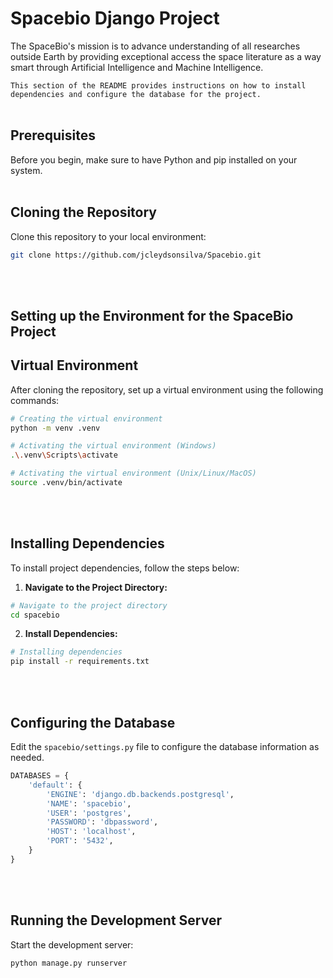 # Spacebio Django Project

The SpaceBio's mission is to advance understanding of all researches outside Earth by providing exceptional access the space literature as a way smart through Artificial Intelligence and Machine Intelligence.

`This section of the README provides instructions on how to install dependencies and configure the database for the project.`
<br><br>

## Prerequisites

Before you begin, make sure to have Python and pip installed on your system.<br><br>

## Cloning the Repository

Clone this repository to your local environment:

```bash
git clone https://github.com/jcleydsonsilva/Spacebio.git
```
<br><br>

## Setting up the Environment for the SpaceBio Project

## Virtual Environment

After cloning the repository, set up a virtual environment using the following commands:

```bash
# Creating the virtual environment
python -m venv .venv

# Activating the virtual environment (Windows)
.\.venv\Scripts\activate

# Activating the virtual environment (Unix/Linux/MacOS)
source .venv/bin/activate
```
<br><br>
## Installing Dependencies

To install project dependencies, follow the steps below:

1. **Navigate to the Project Directory:**

```bash
# Navigate to the project directory
cd spacebio
```

2. **Install Dependencies:**

```bash
# Installing dependencies
pip install -r requirements.txt
```
<br><br>
## Configuring the Database
Edit the `spacebio/settings.py` file to configure the database information as needed.

```python
DATABASES = {
    'default': {
        'ENGINE': 'django.db.backends.postgresql',
        'NAME': 'spacebio',
        'USER': 'postgres',
        'PASSWORD': 'dbpassword',
        'HOST': 'localhost',
        'PORT': '5432',
    }
}
```
<br><br>
## Running the Development Server

Start the development server:


```bash
python manage.py runserver
```
